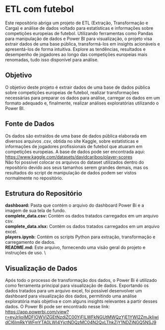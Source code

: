 # ETL com futebol
Este repositório abriga um projeto de ETL (Extração, Transformação e Carga) e análise de dados voltado para estatísticas e informações sobre competições europeias de futebol. Utilizando ferramentas como Pandas para manipulação de dados e Power BI para visualização, o projeto visa extrair dados de uma base pública, transformá-los em insights acionáveis e apresentá-los de forma intuitiva. Explore as tendências, resultados e desempenho de jogadores ao longo das competições europeias mais renomadas, tudo isso disponível para análise.

## Objetivo
O objetivo deste projeto é extrair dados de uma base de dados pública sobre competições europeias de futebol, realizar transformações necessárias para preparar os dados para análise, carregar os dados em um formato adequado e, finalmente, realizar análises exploratórias utilizando o Power BI.

## Fonte de Dados
Os dados são extraídos de uma base de dados pública elaborada em diversos arquivos .csv, obtida no site Kaggle, sobre estatísticas e informações de jogadores profissionais de futebol que atuaram em competições europeias. A base de dados pode ser encontrada aqui: https://www.kaggle.com/datasets/davidcariboo/player-scores \
Não foi possível colocar os arquivos do dataset utilizados dentro do repositório devido aos seus tamanhos serem grandes demais, mas os resultados do script de manipulação de dados podem ser vistos normalmente no repositório.

## Estrutura do Repositório
**dashboard:** Pasta que contém o arquivo do dashboard Power Bi e a imagem de sua tela de fundo. \
**complete_data.csv:** Contém os dados tratados carregados em um arquivo csv. \
**complete_data.xlsx:** Contém os dados tratados carregados em um arquivo excel. \
**players.ipynb:** Contém os scripts Python para extração, transformação e carregamento de dados. \
**README.md:** Este arquivo, fornecendo uma visão geral do projeto e instruções de uso. \

## Visualização de Dados

Após todo o processo de transformação dos dados, o Power Bi é utilizado como ferramenta principal para visualização de dados. Exportando os dados tratados para um arquivo excel, foi possível desenvolver um dashboard para visualização dos dados, permitindo uma análise exploratória mais objetiva e com alguns insights relevantes a partir desses dados. O Power Bi pode ser encontrado nesse link: https://app.powerbi.com/view?r=eyJrIjoiMDFlOWVlZGEtNzdjZC00YjFlLWFkNGUtMWQzYjE1YWI2ZmJkIiwidCI6ImRkYWFmYTA0LWI4YjctNDQzMC04N2QxLThkZjY1NDZjNGQ5NSJ9
